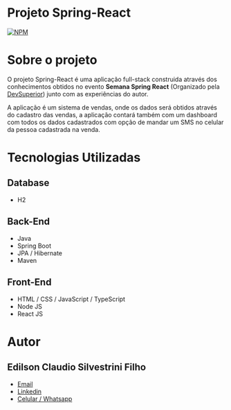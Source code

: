 # Projeto Spring-React
[![NPM](https://img.shields.io/npm/l/react)](https://github.com/EdilsonFilho123/Projeto-Spring-React/blob/main/LICENSE "Licença do Projeto")


# Sobre o projeto

O projeto Spring-React é uma aplicação full-stack construida através dos conhecimentos obtidos no evento **Semana Spring React** (Organizado pela [DevSuperior](https://devsuperior.com.br "Site da DevSuperior")) junto com as experiências do autor.

A aplicação é um sistema de vendas, onde os dados será obtidos através do cadastro das vendas, a aplicação contará também com um dashboard com todos os dados cadastrados com opção de mandar um SMS no celular da pessoa cadastrada na venda.

# Tecnologias Utilizadas
## Database
- H2
## Back-End
- Java
- Spring Boot
- JPA / Hibernate
- Maven
## Front-End
- HTML / CSS / JavaScript / TypeScript
- Node JS
- React JS

# Autor
## Edilson Claudio Silvestrini Filho
- [Email](mailto:edilsonlinefilho@gmail.com)
- [Linkedin](https://www.linkedin.com/in/edilson-claudio-silvestrini-filho/)
- [Celular / Whatsapp](https://api.whatsapp.com/send?phone=5519983724834)
